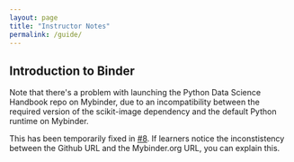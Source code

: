 ```yaml
---
layout: page
title: "Instructor Notes"
permalink: /guide/
---
```


## Introduction to Binder

Note that there's a problem with launching the Python Data Science Handbook repo on Mybinder, due to an incompatibility between the required version of the scikit-image dependency and the default Python runtime on Mybinder.

This has been temporarily fixed in [#8](https://github.com/Reproducible-Science-Curriculum/sharing-RR-Jupyter/pull/8). If learners notice the inconstistency between the Github URL and the Mybinder.org URL, you can explain this.
